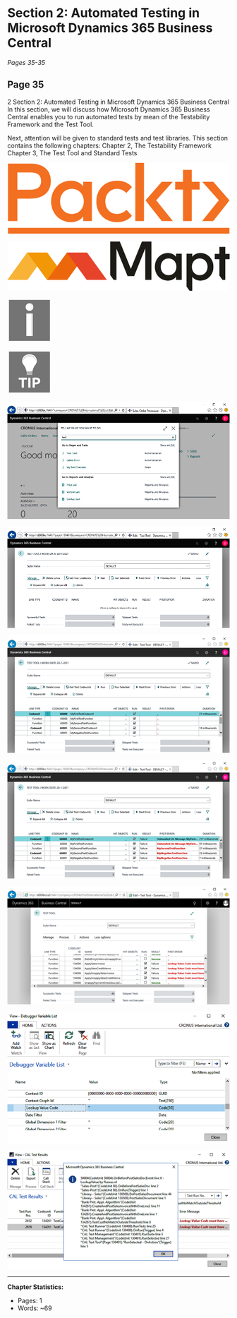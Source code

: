 # Section 2: Automated Testing in Microsoft Dynamics 365 Business Central

*Pages 35-35*

## Page 35

2 Section 2: Automated Testing in Microsoft Dynamics 365 Business Central In this section, we will discuss how Microsoft Dynamics 365 Business Central enables you to run automated tests by mean of the Testability Framework and the Test Tool.

Next, attention will be given to standard tests and test libraries. This section contains the following chapters: Chapter 2, The Testability Framework Chapter 3, The Test Tool and Standard Tests

![Image from page 35](../images/page_35_img_3.png)

![Image from page 35](../images/page_35_img_5.png)

![Image from page 35](../images/page_35_img_7.png)

![Image from page 35](../images/page_35_img_9.png)

![Image from page 35](../images/page_35_img_18.png)

![Image from page 35](../images/page_35_img_19.png)

![Image from page 35](../images/page_35_img_21.png)

![Image from page 35](../images/page_35_img_22.png)

![Image from page 35](../images/page_35_img_54.png)

![Image from page 35](../images/page_35_img_63.png)

![Image from page 35](../images/page_35_img_67.png)

---

**Chapter Statistics:**
- Pages: 1
- Words: ~69
